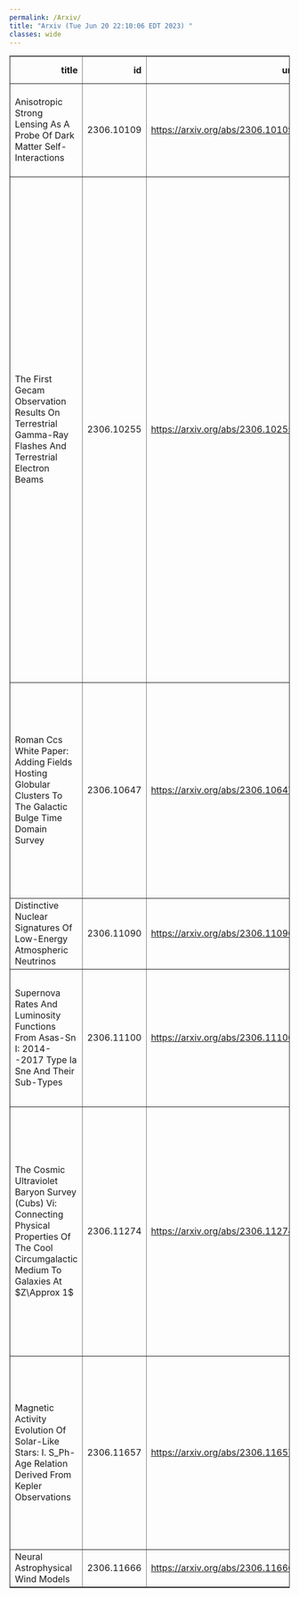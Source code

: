 ```yaml
---
permalink: /Arxiv/
title: "Arxiv (Tue Jun 20 22:10:06 EDT 2023) "
classes: wide
---
```

<table border="1" class="dataframe">
  <thead>
    <tr style="text-align: right;">
      <th>title</th>
      <th>id</th>
      <th>url</th>
      <th>authors</th>
      <th>Local Authors</th>
    </tr>
  </thead>
  <tbody>
    <tr>
      <td>Anisotropic Strong Lensing As A Probe Of Dark Matter Self-Interactions</td>
      <td>2306.10109</td>
      <td><a href="https://arxiv.org/abs/2306.10109" target="_blank">https://arxiv.org/abs/2306.10109</a></td>
      <td>Birendra Dhanasingham, Francis-Yan Cyr-Racine, Charlie Mace, Annika H. G. Peter, Andrew Benson</td>
      <td>Charlie Mace</td>
    </tr>
    <tr>
      <td>The First Gecam Observation Results On Terrestrial Gamma-Ray Flashes And   Terrestrial Electron Beams</td>
      <td>2306.10255</td>
      <td><a href="https://arxiv.org/abs/2306.10255" target="_blank">https://arxiv.org/abs/2306.10255</a></td>
      <td>Y. Zhao, J. C. Liu, S. L. Xiong, W. C. Xue, Q. B. Yi, G. P. Lu, W. Xu, F. C. Lyu, J. C. Sun, W. X. Peng, C. Zheng, Y. Q. Zhang, C. Cai, S. Xiao, S. L. Xie, C. W. Wang, W. J. Tan, Z. H. An, G. Chen, Y. Q. Du, Y. Huang, M. Gao, K. Gong, D. Y. Guo, J. J. He, B. Li, G. Li, X. Q. Li, X. B. Li, J. Y. Liao, J. Liang, X. H. Liang, Y. Q. Liu, X. Ma, R. Qiao, L. M. Song, X. Y. Song, X. L. Sun, J. Wang, J. Z. Wang, P. Wang, X. Y. Wen, H. Wu, Y. B. Xu, S. Yang, B. X. Zhang, D. L. Zhang, F. Zhang, P. Zhang, H. M. Zhang, Z. Zhang, X. Y. Zhao, S. J. Zheng, K. K. Zhang, X. B. Han, H. Y. Wu, T. Hu, H. Geng, H. B. Zhang, F. J. Lu, S. N. Zhang, H. Yu</td>
      <td>Ji Wang</td>
    </tr>
    <tr>
      <td>Roman Ccs White Paper: Adding Fields Hosting Globular Clusters To The   Galactic Bulge Time Domain Survey</td>
      <td>2306.10647</td>
      <td><a href="https://arxiv.org/abs/2306.10647" target="_blank">https://arxiv.org/abs/2306.10647</a></td>
      <td>Samuel K. Grunblatt, Robert F. Wilson, Andrew Winter, B. Scott Gaudi, Daniel Huber, Daniel A. Yahalomi, Andrea Bellini, Zachary R. Claytor, Jorge Martinez Palomera, Thomas Barclay, Guangwei Fu, Adrian Price-Whelan</td>
      <td>B. Scott Gaudi</td>
    </tr>
    <tr>
      <td>Distinctive Nuclear Signatures Of Low-Energy Atmospheric Neutrinos</td>
      <td>2306.11090</td>
      <td><a href="https://arxiv.org/abs/2306.11090" target="_blank">https://arxiv.org/abs/2306.11090</a></td>
      <td>Anna M. Suliga, John F. Beacom</td>
      <td>John Beacom, John F. Beacom</td>
    </tr>
    <tr>
      <td>Supernova Rates And Luminosity Functions From Asas-Sn I: 2014--2017 Type   Ia Sne And Their Sub-Types</td>
      <td>2306.11100</td>
      <td><a href="https://arxiv.org/abs/2306.11100" target="_blank">https://arxiv.org/abs/2306.11100</a></td>
      <td>D. D. Desai, C. S. Kochanek, B. J. Shappee, T. Jayasinghe, K. Z. Stanek, T. W. -S. Holoien, T. A. Thompson, C. Ashall, J. F. Beacom, A. Do, S. Dong, J. L. Prieto</td>
      <td>Christopher Kochanek, John Beacom, John F. Beacom, Krzysztof Stanek, Todd A. Thompson, Todd Thompson</td>
    </tr>
    <tr>
      <td>The Cosmic Ultraviolet Baryon Survey (Cubs) Vi: Connecting Physical   Properties Of The Cool Circumgalactic Medium To Galaxies At $Z\Approx 1$</td>
      <td>2306.11274</td>
      <td><a href="https://arxiv.org/abs/2306.11274" target="_blank">https://arxiv.org/abs/2306.11274</a></td>
      <td>Zhijie Qu, Hsiao-Wen Chen, Gwen C. Rudie, Sean D. Johnson, Fakhri S. Zahedy, David Depalma, Erin Boettcher, Sebastiano Cantalupo, Mandy C. Chen, Kathy L. Cooksey, Claude-André Faucher-Giguère, Jennifer I-Hsiu Li, Sebastian Lopez, Joop Schaye, Robert A. Simcoe</td>
      <td>Sebastian Lopez</td>
    </tr>
    <tr>
      <td>Magnetic Activity Evolution Of Solar-Like Stars: I. S_Ph-Age Relation   Derived From Kepler Observations</td>
      <td>2306.11657</td>
      <td><a href="https://arxiv.org/abs/2306.11657" target="_blank">https://arxiv.org/abs/2306.11657</a></td>
      <td>Savita Mathur, Zachary R. Claytor, Angela R. G. Santos, Rafael A. García, Louis Amard, Lisa Bugnet, Enrico Corsaro, Alfio Bonanno, Sylvain N. Breton, Diego Godoy-Rivera, Marc H. Pinsonneault, Jennifer Van Saders</td>
      <td>Marc Pinsonneault</td>
    </tr>
    <tr>
      <td>Neural Astrophysical Wind Models</td>
      <td>2306.11666</td>
      <td><a href="https://arxiv.org/abs/2306.11666" target="_blank">https://arxiv.org/abs/2306.11666</a></td>
      <td>Dustin D. Nguyen</td>
      <td>Dustin Nguyen</td>
    </tr>
  </tbody>
</table>